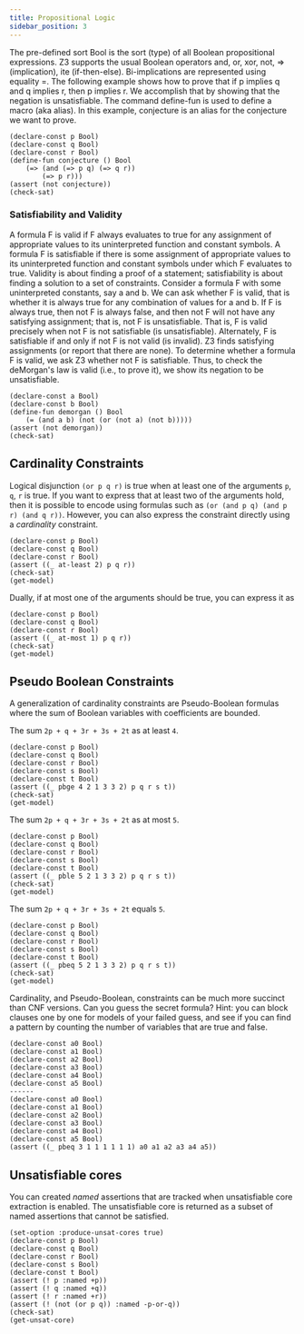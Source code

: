 ```yaml
---
title: Propositional Logic 
sidebar_position: 3
---
```


The pre-defined sort Bool is the sort (type) of all Boolean propositional expressions. Z3 supports the usual Boolean operators and, or, xor, not, => (implication), ite (if-then-else). Bi-implications are represented using equality =. The following example shows how to prove that if p implies q and q implies r, then p implies r. We accomplish that by showing that the negation is unsatisfiable. The command define-fun is used to define a macro (aka alias). In this example, conjecture is an alias for the conjecture we want to prove.

```z3
(declare-const p Bool)
(declare-const q Bool)
(declare-const r Bool)
(define-fun conjecture () Bool
	(=> (and (=> p q) (=> q r))
		(=> p r)))
(assert (not conjecture))
(check-sat)
``` 

### Satisfiability and Validity

A formula F is valid if F always evaluates to true for any assignment of appropriate values to its uninterpreted function and constant symbols. A formula F is satisfiable if there is some assignment of appropriate values to its uninterpreted function and constant symbols under which F evaluates to true. Validity is about finding a proof of a statement; satisfiability is about finding a solution to a set of constraints. Consider a formula F with some uninterpreted constants, say a and b. We can ask whether F is valid, that is whether it is always true for any combination of values for a and b. If F is always true, then not F is always false, and then not F will not have any satisfying assignment; that is, not F is unsatisfiable. That is, F is valid precisely when not F is not satisfiable (is unsatisfiable). Alternately, F is satisfiable if and only if not F is not valid (is invalid). Z3 finds satisfying assignments (or report that there are none). To determine whether a formula F is valid, we ask Z3 whether not F is satisfiable. Thus, to check the deMorgan's law is valid (i.e., to prove it), we show its negation to be unsatisfiable.

```z3
(declare-const a Bool)
(declare-const b Bool)
(define-fun demorgan () Bool
    (= (and a b) (not (or (not a) (not b)))))
(assert (not demorgan))
(check-sat)
```

## Cardinality Constraints

Logical disjunction `(or p q r)` is true when at least one of the arguments `p`, `q`, `r` is true. If you want to express that at least two of the arguments hold, then
it is possible to encode using formulas such as `(or (and p q) (and p r) (and q r))`. However, you can also express the constraint directly using a _cardinality_ constraint.

```z3
(declare-const p Bool)
(declare-const q Bool)
(declare-const r Bool)
(assert ((_ at-least 2) p q r))
(check-sat)
(get-model)
```

Dually, if at most one of the arguments should be true, you can express it as
```z3
(declare-const p Bool)
(declare-const q Bool)
(declare-const r Bool)
(assert ((_ at-most 1) p q r))
(check-sat)
(get-model)
```

## Pseudo Boolean Constraints

A generalization of cardinality constraints are Pseudo-Boolean formulas where
the sum of Boolean variables with coefficients are bounded.

The sum `2p + q + 3r + 3s + 2t` as at least `4`.
```z3
(declare-const p Bool)
(declare-const q Bool)
(declare-const r Bool)
(declare-const s Bool)
(declare-const t Bool)
(assert ((_ pbge 4 2 1 3 3 2) p q r s t))
(check-sat)
(get-model)
```

The sum `2p + q + 3r + 3s + 2t` as at most `5`.
```z3
(declare-const p Bool)
(declare-const q Bool)
(declare-const r Bool)
(declare-const s Bool)
(declare-const t Bool)
(assert ((_ pble 5 2 1 3 3 2) p q r s t))
(check-sat)
(get-model)
```

The sum `2p + q + 3r + 3s + 2t` equals `5`.
```z3
(declare-const p Bool)
(declare-const q Bool)
(declare-const r Bool)
(declare-const s Bool)
(declare-const t Bool)
(assert ((_ pbeq 5 2 1 3 3 2) p q r s t))
(check-sat)
(get-model)
```


Cardinality, and Pseudo-Boolean, constraints can be 
much more succinct than CNF versions. Can you guess the secret
formula? Hint: you can block clauses one by one for models
of your failed guess, and see if you can find a pattern by counting
the number of variables that are true and false.

```z3-duo
(declare-const a0 Bool)
(declare-const a1 Bool)
(declare-const a2 Bool)
(declare-const a3 Bool)
(declare-const a4 Bool)
(declare-const a5 Bool)
------
(declare-const a0 Bool)
(declare-const a1 Bool)
(declare-const a2 Bool)
(declare-const a3 Bool)
(declare-const a4 Bool)
(declare-const a5 Bool)
(assert ((_ pbeq 3 1 1 1 1 1 1) a0 a1 a2 a3 a4 a5))
```

## Unsatisfiable cores

You can created _named_ assertions that are tracked when unsatisfiable core extraction is enabled. The unsatisfiable core is returned as a subset of named assertions that cannot be satisfied.

```z3
(set-option :produce-unsat-cores true)
(declare-const p Bool)
(declare-const q Bool)
(declare-const r Bool)
(declare-const s Bool)
(declare-const t Bool)
(assert (! p :named +p))
(assert (! q :named +q))
(assert (! r :named +r))
(assert (! (not (or p q)) :named -p-or-q))
(check-sat)
(get-unsat-core)
```